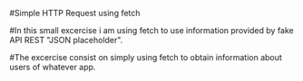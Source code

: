 #Simple HTTP Request using fetch

#In this small excercise i am using fetch to use information provided by fake API REST "JSON placeholder".

#The excercise consist on simply using fetch to obtain information about users of whatever app.
